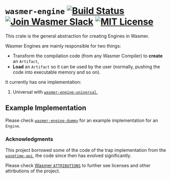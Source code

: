 # `wasmer-engine` [![Build Status](https://github.com/wasmerio/wasmer/workflows/build/badge.svg?style=flat-square)](https://github.com/wasmerio/wasmer/actions?query=workflow%3Abuild) [![Join Wasmer Slack](https://img.shields.io/static/v1?label=Slack&message=join%20chat&color=brighgreen&style=flat-square)](https://slack.wasmer.io) [![MIT License](https://img.shields.io/github/license/wasmerio/wasmer.svg?style=flat-square)](https://github.com/wasmerio/wasmer/blob/master/LICENSE)

This crate is the general abstraction for creating Engines in Wasmer.

Wasmer Engines are mainly responsible for two things:
* Transform the compilation code (from any Wasmer Compiler) to
  **create** an `Artifact`,
* **Load** an `Artifact` so it can be used by the user (normally,
  pushing the code into executable memory and so on).

It currently has one implementation:

1. Universal with [`wasmer-engine-universal`],

## Example Implementation

Please check [`wasmer-engine-dummy`] for an example implementation for
an `Engine`.

### Acknowledgments

This project borrowed some of the code of the trap implementation from
the [`wasmtime-api`], the code since then has evolved significantly.

Please check [Wasmer `ATTRIBUTIONS`] to further see licenses and other
attributions of the project.


[`wasmer-engine-universal`]: https://github.com/wasmerio/wasmer/tree/master/lib/engine-universal
[`wasmer-engine-dummy`]: https://github.com/wasmerio/wasmer/tree/master/tests/lib/engine-dummy
[`wasmtime-api`]: https://crates.io/crates/wasmtime
[Wasmer `ATTRIBUTIONS`]: https://github.com/wasmerio/wasmer/blob/master/ATTRIBUTIONS.md
